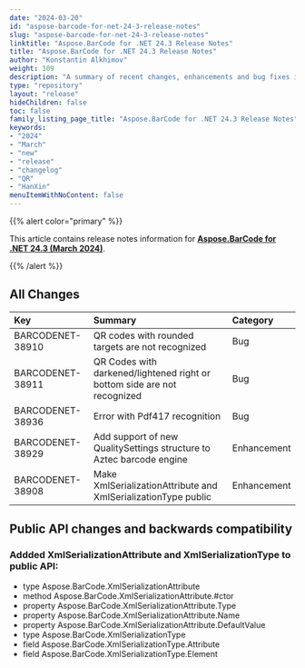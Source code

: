 ```yaml
---
date: "2024-03-20"
id: "aspose-barcode-for-net-24-3-release-notes"
slug: "aspose-barcode-for-net-24-3-release-notes"
linktitle: "Aspose.BarCode for .NET 24.3 Release Notes"
title: "Aspose.BarCode for .NET 24.3 Release Notes"
author: "Konstantin Alkhimov"
weight: 109
description: "A summary of recent changes, enhancements and bug fixes in Aspose.BarCode for .NET 24.3.0 (March 2024) release."
type: "repository"
layout: "release"
hideChildren: false
toc: false
family_listing_page_title: "Aspose.BarCode for .NET 24.3 Release Notes"
keywords:
- "2024"
- "March"
- "new"
- "release"
- "changelog"
- "QR"
- "HanXin"
menuItemWithNoContent: false
---
```


{{% alert color="primary" %}}

This article contains release notes information for [**Aspose.BarCode for .NET 24.3 (March 2024)**](https://releases.aspose.com/barcode/net/new-releases/aspose.barcode-for-.net-24.3/).

{{% /alert %}}
## **All Changes**

|**Key**|**Summary**|**Category**|
| :- | :- | :- |
|BARCODENET-38910|QR codes with rounded targets are not recognized|Bug|
|BARCODENET-38911|QR Codes with darkened/lightened right or bottom side are not recognized|Bug|
|BARCODENET-38936|Error with Pdf417 recognition|Bug|
|BARCODENET-38929|Add support of new QualitySettings structure to Aztec barcode engine|Enhancement|
|BARCODENET-38908|Make XmlSerializationAttribute and XmlSerializationType public|Enhancement|

## Public API changes and backwards compatibility

### Addded XmlSerializationAttribute and XmlSerializationType to public API:

- type Aspose.BarCode.XmlSerializationAttribute
- method Aspose.BarCode.XmlSerializationAttribute.#ctor
- property Aspose.BarCode.XmlSerializationAttribute.Type
- property Aspose.BarCode.XmlSerializationAttribute.Name
- property Aspose.BarCode.XmlSerializationAttribute.DefaultValue
- type Aspose.BarCode.XmlSerializationType
- field Aspose.BarCode.XmlSerializationType.Attribute
- field Aspose.BarCode.XmlSerializationType.Element

